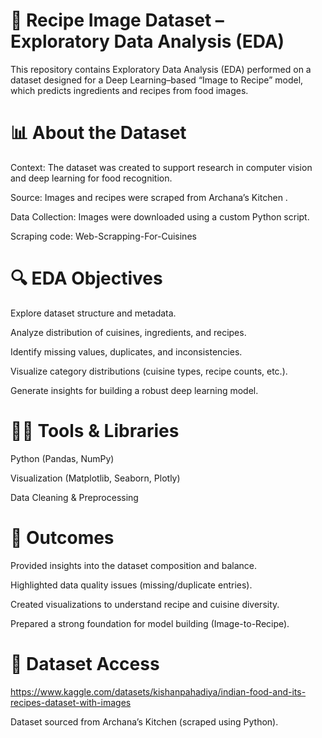 # 🍲 Recipe Image Dataset – Exploratory Data Analysis (EDA)

This repository contains Exploratory Data Analysis (EDA) performed on a dataset designed for a Deep Learning–based “Image to Recipe” model, which predicts ingredients and recipes from food images.

# 📊 About the Dataset

Context: The dataset was created to support research in computer vision and deep learning for food recognition.

Source: Images and recipes were scraped from Archana’s Kitchen
.

Data Collection: Images were downloaded using a custom Python script.

Scraping code: Web-Scrapping-For-Cuisines

# 🔍 EDA Objectives

Explore dataset structure and metadata.

Analyze distribution of cuisines, ingredients, and recipes.

Identify missing values, duplicates, and inconsistencies.

Visualize category distributions (cuisine types, recipe counts, etc.).

Generate insights for building a robust deep learning model.

# 🧑‍💻 Tools & Libraries

Python (Pandas, NumPy)

Visualization (Matplotlib, Seaborn, Plotly)

Data Cleaning & Preprocessing

# 🚀 Outcomes

Provided insights into the dataset composition and balance.

Highlighted data quality issues (missing/duplicate entries).

Created visualizations to understand recipe and cuisine diversity.

Prepared a strong foundation for model building (Image-to-Recipe).

# 📂 Dataset Access

https://www.kaggle.com/datasets/kishanpahadiya/indian-food-and-its-recipes-dataset-with-images

Dataset sourced from Archana’s Kitchen
 (scraped using Python).
